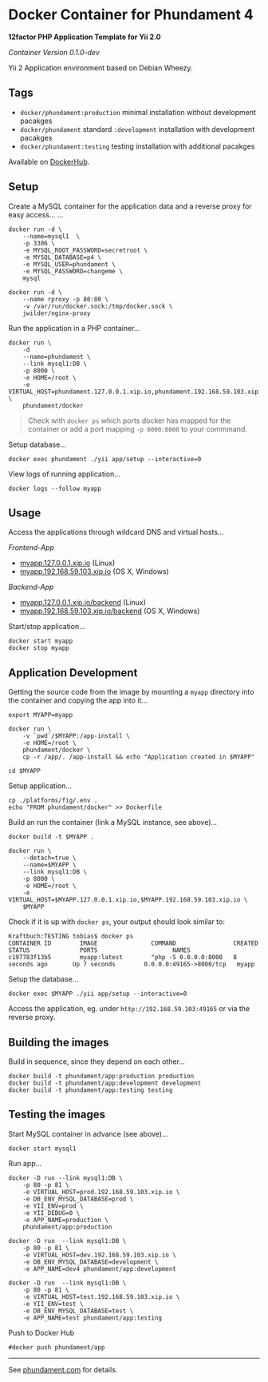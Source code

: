 Docker Container for Phundament 4
=================================

**12factor PHP Application Template for Yii 2.0**

*Container Version 0.1.0-dev*

Yii 2 Application environment based on Debian Wheezy.


Tags
----

- `docker/phundament:production` minimal installation without development pacakges
- `docker/phundament` standard `:development` installation with development pacakges
- `docker/phundament:testing` testing installation with additional pacakges

Available on [DockerHub](https://registry.hub.docker.com/u/phundament/docker/).


Setup
-----

Create a MySQL container for the application data and a reverse proxy for easy access...
...

```
docker run -d \
    --name=mysql1  \
    -p 3306 \
    -e MYSQL_ROOT_PASSWORD=secretroot \
    -e MYSQL_DATABASE=p4 \
    -e MYSQL_USER=phundament \
    -e MYSQL_PASSWORD=changeme \
    mysql

docker run -d \
    --name rproxy -p 80:80 \
    -v /var/run/docker.sock:/tmp/docker.sock \
    jwilder/nginx-proxy
```

Run the application in a PHP container...

```
docker run \
    -d
    --name=phundament \
    --link mysql1:DB \
    -p 8000 \
    -e HOME=/root \
    -e VIRTUAL_HOST=phundament.127.0.0.1.xip.io,phundament.192.168.59.103.xip.io \
    phundament/docker
```

> Check with `docker ps` which ports docker has mapped for the container or add a port mapping `-p 8000:8000` to your commmand.

Setup database...

```
docker exec phundament ./yii app/setup --interactive=0
```


View logs of running application...

```
docker logs --follow myapp
``` 


Usage
-----

Access the applications through wildcard DNS and virtual hosts...

*Frontend-App*

- [myapp.127.0.0.1.xip.io](http://myapp.127.0.0.1.xip.io) (Linux)
- [myapp.192.168.59.103.xip.io](http://myapp.192.168.59.103.xip.io) (OS X, Windows) 

*Backend-App*

- [myapp.127.0.0.1.xip.io/backend](http://myapp.127.0.0.1.xip.io/backend) (Linux)
- [myapp.192.168.59.103.xip.io/backend](http://myapp.192.168.59.103.xip.io/backend) (OS X, Windows) 


Start/stop application...

```
docker start myapp
docker stop myapp
```



Application Development
-----------------------

Getting the source code from the image by mounting a `myapp` directory into the container and copying the app into it...

    export MYAPP=myapp

    docker run \
        -v `pwd`/$MYAPP:/app-install \
        -e HOME=/root \
        phundament/docker \
        cp -r /app/. /app-install && echo "Application created in $MYAPP"
    
    cd $MYAPP

Setup application...

    cp ./platforms/fig/.env .
    echo "FROM phundament/docker" >> Dockerfile

Build an run the container (link a MySQL instance, see above)... 

```
docker build -t $MYAPP .

docker run \
    --detach=true \
    --name=$MYAPP \
    --link mysql1:DB \
    -p 8000 \
    -e HOME=/root \
    -e VIRTUAL_HOST=$MYAPP.127.0.0.1.xip.io,$MYAPP.192.168.59.103.xip.io \
    $MYAPP
```

 Check if it is up with `docker ps`, your output should look similar to:

```
Kraftbuch:TESTING tobias$ docker ps
CONTAINER ID        IMAGE               COMMAND                CREATED             STATUS              PORTS                     NAMES
c197783f13b5        myapp:latest        "php -S 0.0.0.0:8000   8 seconds ago       Up 7 seconds        0.0.0.0:49165->8000/tcp   myapp
```

Setup the database...

```
docker exec $MYAPP ./yii app/setup --interactive=0
```

Access the application, eg. under `http://192.168.59.103:49165` or via the reverse proxy. 


Building the images
-------------------

Build in sequence, since they depend on each other...

```
docker build -t phundament/app:production production
docker build -t phundament/app:development development
docker build -t phundament/app:testing testing
```

Testing the images
------------------

Start MySQL container in advance (see above)...

```
docker start mysql1
```

Run app...

``` 
docker -D run --link mysql1:DB \
    -p 80 -p 81 \
    -e VIRTUAL_HOST=prod.192.168.59.103.xip.io \
    -e DB_ENV_MYSQL_DATABASE=prod \
    -e YII_ENV=prod \
    -e YII_DEBUG=0 \
    -e APP_NAME=production \
    phundament/app:production

docker -D run  --link mysql1:DB \
    -p 80 -p 81 \
    -e VIRTUAL_HOST=dev.192.168.59.103.xip.io \
    -e DB_ENV_MYSQL_DATABASE=development \
    -e APP_NAME=dev4 phundament/app:development

docker -D run  --link mysql1:DB \
    -p 80 -p 81 \
    -e VIRTUAL_HOST=test.192.168.59.103.xip.io \
    -e YII_ENV=test \
    -e DB_ENV_MYSQL_DATABASE=test \
    -e APP_NAME=test phundament/app:testing
```

Push to Docker Hub

```
#docker push phundament/app
```

---


See [phundament.com](http://phundament.com) for details.


